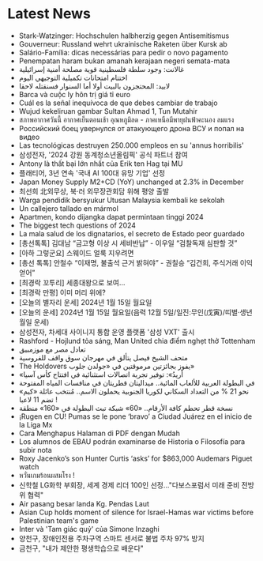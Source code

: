 # Latest News
-  Stark-Watzinger: Hochschulen halbherzig gegen Antisemitismus
-  Gouverneur: Russland wehrt ukrainische Raketen über Kursk ab
-  Salário-Família: dicas necessárias para pedir o novo pagamento
-  Penempatan haram bukan amanah kerajaan negeri semata-mata
-  غالانت: وجود سلطة فلسطينية قوية مصلحة أمنية إسرائيلية
-  اختتام امتحانات تكميلية التوجيهي اليوم
-  لابيد: المحتجزون بالبيت أولا أما السنوار فسنقتله لاحقا
-  Barca và cuộc ly hôn trị giá tỉ euro
-  Cuál es la señal inequívoca de que debes cambiar de trabajo
-  Wujud kekeliruan gambar Sultan Ahmad 1, Tun Mutahir
-  สภาพอากาศวันนี้ อากาศเย็นตอนเช้า อุณหภูมิลด - ภาคเหนือมีพายุฝนฟ้าคะนอง ลมแรง
-  Российский боец увернулся от атакующего дрона ВСУ и попал на видео
-  Las tecnológicas destruyen 250.000 empleos en su 'annus horribilis'
-  삼성전자, '2024 강원 동계청소년올림픽' 공식 파트너 참여
-  Antony là thất bại lớn nhất của Erik ten Hag tại MU
-  플래티어, 3년 연속 '국내 AI 100대 유망 기업' 선정
-  Japan Money Supply M2+CD (YoY) unchanged at 2.3% in December
-  최선희 北외무상, 북·러 외무장관회담 위해 평양 출발
-  Warga pendidik bersyukur Utusan Malaysia kembali ke sekolah
-  Un callejero tallado en mármol
-  Apartmen, kondo dijangka dapat permintaan tinggi 2024
-  The biggest tech questions of 2024
-  La mala salud de los dignatarios, el secreto de Estado peor guardado
-  [총선톡톡] 김대남 “금고형 이상 시 세비반납” - 이우일 “검찰독재 심판할 것”
-  [아하 그렇군요] 스웨이드 얼룩 지우려면
-  [총선 톡톡] 안철수 “이재명, 불출석 근거 밝혀야” - 권칠승 “김건희, 주식거래 이익 얻어”
-  [최경락 꼬투리] 세종대왕으로 보여…
-  [최경락 만평] 이미 머리 위에?
-  [오늘의 별자리 운세] 2024년 1월 15일 월요일
-  [오늘의 운세] 2024년 1월 15일 월요일(음력 12월 5일/일진:무인(戊寅)/띠별·생년월일 운세)
-  삼성전자, 차세대 사이니지 통합 운영 플랫폼 '삼성 VXT' 출시
-  Rashford - Hojlund tỏa sáng, Man United chia điểm nghẹt thở Tottenham
-  تعادل مصر مع موزمبيق
-  متحف الشيخ فيصل يتألق في مهرجان سوق واقف للفروسية
-  The Holdovers يفوز بجائزتين مرموقتين في «جولدن جلوب»
-  «أريدُ»: توفير تجربة اتصالات استثنائية في افتتاح كأس آسيا
-  في البطولة العربية للألعاب المائية.. ميداليتان قطريتان في منافسات المياه المفتوحة
-  نحو 21 % من التعداد السكاني لكوريا الجنوبية يحملون الاسم.. مُنتخب عائلة «كيم» تضم 11 لاعبا !
-  نسخة قطر تحطم كافة الأرقام.. «60» شبكة تبث البطولة في «160» منطقة
-  ¡Rugen en CU! Pumas se le pone ‘bravo’ a Ciudad Juárez en el inicio de la Liga Mx
-  Cara Menghapus Halaman di PDF dengan Mudah
-  Los alumnos de EBAU podrán examinarse de Historia o Filosofía para subir nota
-  Roxy Jacenko’s son Hunter Curtis ‘asks’ for $863,000 Audemars Piguet watch
-  หวั่นเกมร้อนผสมโรง !
-  신학철 LG화학 부회장, 세계 경제 리더 100인 선정…"다보스포럼서 미래 준비 전방위 협력"
-  Air pasang besar landa Kg. Pendas Laut
-  Asian Cup holds moment of silence for Israel-Hamas war victims before Palestinian team's game
-  Inter và 'Tam giác quỷ' của Simone Inzaghi
-  양천구, 장애인전용 주차구역 스마트 센서로 불법 주차 97% 방지
-  금천구, "내가 제안한 평생학습으로 배운다"
